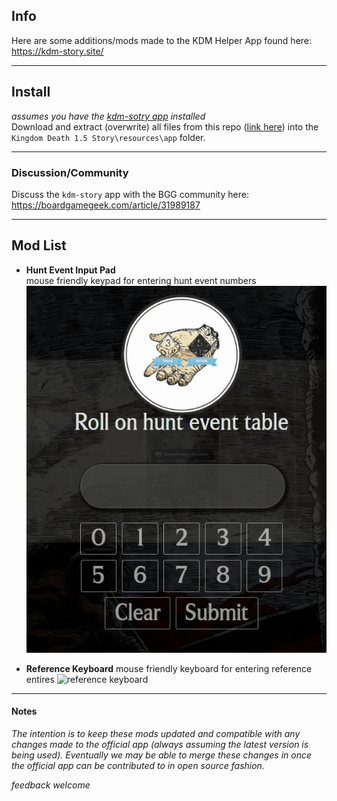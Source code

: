 ## Info
Here are some additions/mods made to the KDM Helper App found here:
https://kdm-story.site/

----

## Install
_assumes you have the [kdm-sotry app](https://kdm-story.site/) installed_  
Download and extract (overwrite) all files from this repo ([link here](https://github.com/jparkerweb/kdmapp-mods/archive/master.zip)) into the `Kingdom Death 1.5 Story\resources\app` folder.

----
### Discussion/Community
Discuss the `kdm-story` app with the BGG community here:
https://boardgamegeek.com/article/31989187

----

## Mod List

* __Hunt Event Input Pad__  
mouse friendly keypad for entering hunt event numbers  
![hunt event input pad](docs/keypad.gif)

* __Reference Keyboard__
mouse friendly keyboard for entering reference entires
![reference keyboard](docs/reference-keyboard.gif)


----
#### Notes

_The intention is to keep these mods updated and compatible with any changes made to the official app (always assuming the latest version is being used).  Eventually we may be able to merge these changes in once the official app can be contributed to in open source fashion._

_feedback welcome_
